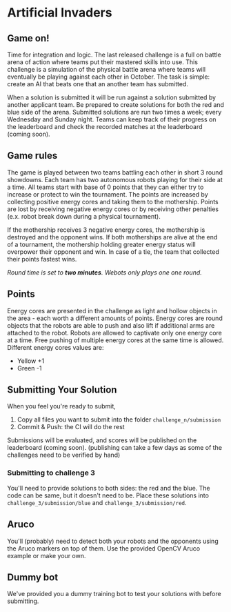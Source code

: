 # Artificial Invaders

## Game on!

Time for integration and logic. The last released challenge is a full on 
battle arena of action where teams put their mastered skills into use. This 
challenge is a simulation of the physical battle arena where teams will 
eventually be playing against each other in October. The task is simple: create
an AI that beats one that an another team has submitted.

When a solution is submitted it will be run against a solution submitted by 
another applicant team. Be prepared to create solutions for both the red and 
blue side of the arena. Submitted solutions are run two times a week; every 
Wednesday and Sunday night. Teams can keep track of their progress on the 
leaderboard and check the recorded matches at the leaderboard (coming soon).

## Game rules

The game is played between two teams battling each other in short 3 round 
showdowns. Each team has two autonomous robots playing for their side at a 
time. All teams start with base of 0 points that they can either try to 
increase or protect to win the tournament. The points are increased by 
collecting positive energy cores and taking them to the mothership. Points are 
lost by receiving negative energy cores or by receiving other penalties (e.x. 
robot break down during a physical tournament).

If the mothership receives 3 negative energy cores, the mothership is destroyed
and the opponent wins. If both motherships are alive at the end of a 
tournament, the mothership holding greater energy status will overpower their 
opponent and win. In case of a tie, the team that collected their points 
fastest wins.

*Round time is set to **two minutes**. Webots only plays one one round.*

## Points

Energy cores are presented in the challenge as light and hollow objects in the 
area - each worth a different amounts of points. Energy cores are round 
objects that the robots are able to push and also lift if additional arms are 
attached to the robot. Robots are allowed to captivate only one energy core at 
a time. Free pushing of multiple energy cores at the same time is allowed. 
Different energy cores values are:

- Yellow +1
- Green -1

## Submitting Your Solution

When you feel you're ready to submit,
  1. Copy all files you want to submit into the folder `challenge_n/submission`
  2. Commit & Push: the CI will do the rest

Submissions will be evaluated, and scores will be published on the leaderboard (coming soon).
    (publishing can take a few days as some of the challenges need to be verified by hand)

### Submitting to challenge 3

You'll need to provide solutions to both sides: the red and the blue. The code can be same, but it doesn't need to be. Place these solutions into `challenge_3/submission/blue` and `challenge_3/submission/red`.

## Aruco
You'll (probably) need to detect both your robots and the opponents using the Aruco markers on top of them. Use the provided OpenCV Aruco example or make your own.

## Dummy bot
We've provided you a dummy training bot to test your solutions with before submitting.
